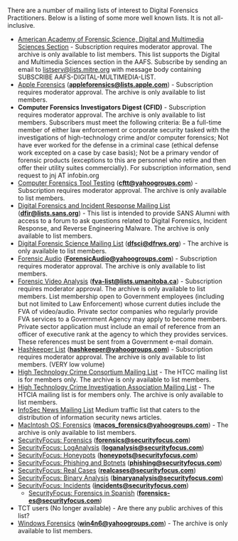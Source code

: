 There are a number of mailing lists of interest to Digital Forensics
Practitioners. Below is a listing of some more well known lists. It is
not all-inclusive.

- [American Academy of Forensic Science, Digital and Multimedia Sciences
  Section](http://www.aafs.org/Digital-Multimedia-sciences) -
  Subscription requires moderator approval. The archive is only
  available to list members. This list supports the Digital and
  Multimedia Sciences section in the AAFS. Subscribe by sending an email
  to listserv@lists.mitre.org with message body containing SUBSCRIBE
  AAFS-DIGITAL-MULTIMEDIA-LIST.
- [Apple
  Forensics](http://lists.apple.com/mailman/listinfo/appleforensics)
  (**appleforensics@lists.apple.com**) - Subscription requires moderator
  approval. The archive is only available to list members.
- **Computer Forensics Investigators Digest (CFID)** - Subscription
  requires moderator approval. The archive is only available to list
  members. Subscribers must meet the following criteria: Be a full-time
  member of either law enforcement or corporate security tasked with the
  investigations of high-technology crime and/or computer forensics; Not
  have ever worked for the defense in a criminal case (ethical defense
  work excepted on a case by case basis); Not be a primary vendor of
  forensic products (exceptions to this are personnel who retire and
  then offer their utility suites commercially). For subscription
  information, send request to jnj AT infobin.org
- [Computer Forensics Tool Testing](http://groups.yahoo.com/group/cftt/)
  (**cftt@yahoogroups.com**) - Subscription requires moderator approval.
  The archive is only available to list members.
- [Digital Forensics and Incident Response Mailing
  List](https://lists.sans.org/mailman/listinfo/dfir)
  (**dfir@lists.sans.org**) - This list is intended to provide SANS
  Alumni with access to a forum to ask questions related to Digital
  Forensics, Incident Response, and Reverse Engineering Malware. The
  archive is only available to list members.
- [Digital Forensic Science Mailing
  List](http://www.dfrws.org/dfsci.shtml) (**dfsci@dfrws.org**) - The
  archive is only available to list members.
- [Forensic Audio](http://tech.groups.yahoo.com/group/ForensicAudio/)
  (**ForensicAudio@yahoogroups.com**) - Subscription requires moderator
  approval. The archive is only available to list members.
- [Forensic Video
  Analysis](http://lists.umanitoba.ca/mailman/listinfo/fva-list)
  (**fva-list@lists.umanitoba.ca**) - Subscription requires moderator
  approval. The archive is only available to list members. List
  membership open to Government employees (including but not limited to
  Law Enforcement) whose current duties include the FVA of video/audio.
  Private sector companies who regularly provide FVA services to a
  Government Agency may apply to become members. Private sector
  application must include an email of reference from an officer of
  executive rank at the agency to which they provides services. These
  references must be sent from a Government e-mail domain.
- [Hashkeeper List](http://tech.groups.yahoo.com/group/hashkeeper/)
  (**hashkeeper@yahoogroups.com**) - Subscription requires moderator
  approval. The archive is only available to list members. (VERY low
  volume)
- [High Technology Crime Consortium Mailing
  List](http://www.hightechcrimecops.org/membership.html) - The HTCC
  mailing list is for members only. The archive is only available to
  list members.
- [High Technology Crime Investigation Association Mailing
  List](http://www.htcia.org) - The HTCIA mailing list is for members
  only. The archive is only available to list members.
- [InfoSec News Mailing List](http://www.infosecnews.org) Medium traffic
  list that caters to the distribution of information security news
  articles.
- [MacIntosh OS:
  Forensics](http://groups.yahoo.com/group/macos_forensics)
  (**macos_forensics@yahoogroups.com**) - The archive is only available
  to list members.
- [SecurityFocus: Forensics](http://www.securityfocus.com/archive/104)
  (**forensics@securityfocus.com**)
- [SecurityFocus: LogAnalysis](http://www.securityfocus.com/archive/116)
  (**loganalysis@securityfocus.com**)
- [SecurityFocus: Honeypots](http://www.securityfocus.com/archive/119)
  (**honeypots@securityfocus.com**)
- [SecurityFocus: Phishing and
  Botnets](http://www.securityfocus.com/archive/135)
  (**phishing@securityfocus.com**)
- [SecurityFocus: Real Cases](http://www.securityfocus.com/archive/136)
  (**realcases@securityfocus.com**)
- [SecurityFocus: Binary
  Analysis](http://www.securityfocus.com/archive/138)
  (**binaryanalysis@securityfocus.com**)
- [SecurityFocus: Incidents](http://www.securityfocus.com/archive/75)
  (**incidents@securityfocus.com**)
  - [SecurityFocus: Forensics in
    Spanish](http://www.securityfocus.com/archive/128)
    (**forensics-es@securityfocus.com**)
- TCT users (No longer available) - Are there any public archives of
  this list?
- [Windows Forensics](http://groups.yahoo.com/group/win4n6/)
  (**win4n6@yahoogroups.com**) - The archive is only available to list
  members.